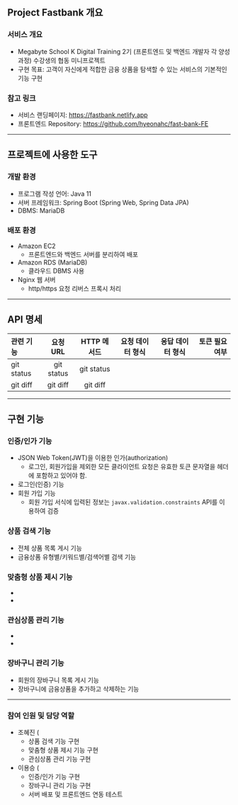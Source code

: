 ## Project Fastbank 개요

### 서비스 개요
- Megabyte School K Digital Training 2기 (프론트엔드 및 백엔드 개발자 각 양성과정) 수강생의 협동 미니프로젝트
- 구현 목표: 고객이 자신에게 적합한 금융 상품을 탐색할 수 있는 서비스의 기본적인 기능 구현

### 참고 링크
- 서비스 랜딩페이지: https://fastbank.netlify.app 
- 프론트엔드 Repository: https://github.com/hyeonahc/fast-bank-FE 


** **


## 프로젝트에 사용한 도구

### 개발 환경
- 프로그램 작성 언어: Java 11
- 서버 프레임워크: Spring Boot (Spring Web, Spring Data JPA)
- DBMS: MariaDB

### 배포 환경
- Amazon EC2
  - 프론트엔드와 백엔드 서버를 분리하여 배포
- Amazon RDS (MariaDB)
  - 클라우드 DBMS 사용
- Nginx 웹 서버
  - http/https 요청 리버스 프록시 처리


** **


## API 명세

| 관련 기능    | 요청 URL        | HTTP 메서드     | 요청 데이터 형식 | 응답 데이터 형식 | 토큰 필요 여부 |  
| :----------- | :------------: | :------------: | :------------: | :------------: | ------------:|
| git status   |   git status   |    git status  |                |                |              |
| git diff     |    git diff    |      git diff  |                |                |              |


** **


## 구현 기능

### 인증/인가 기능
- JSON Web Token(JWT)을 이용한 인가(authorization)
  - 로그인, 회원가입을 제외한 모든 클라이언트 요청은 유효한 토큰 문자열을 헤더에 포함하고 있어야 함.
- 로그인(인증) 기능
- 회원 가입 기능
  - 회원 가입 서식에 입력된 정보는 `javax.validation.constraints` API를 이용하여 검증



### 상품 검색 기능
- 전체 상품 목록 게시 기능
- 금융상품 유형별/키워드별/검색어별 검색 기능

### 맞춤형 상품 제시 기능
- 
- 

### 관심상품 관리 기능
- 
- 

### 장바구니 관리 기능
- 회원의 장바구니 목록 게시 기능
- 장바구니에 금융상품을 추가하고 삭제하는 기능



** **


### 참여 인원 및 담당 역할

- 조혜진 (
  - 상품 검색 기능 구현
  - 맞춤형 상품 제시 기능 구현
  - 관심상품 관리 기능 구현
- 이용승 (
  - 인증/인가 기능 구현
  - 장바구니 관리 기능 구현
  - 서버 배포 및 프론트엔드 연동 테스트
